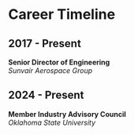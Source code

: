 # Career Timeline

## 2017 - Present
**Senior Director of Engineering**  
*Sunvair Aerospace Group*



## 2024 - Present
**Member Industry Advisory Council**  
*Oklahoma State University*

